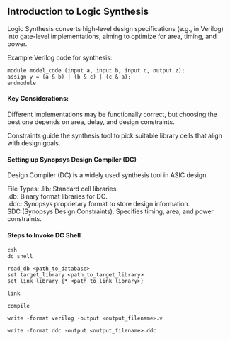 ## Introduction to Logic Synthesis

Logic Synthesis converts high-level design specifications (e.g., in Verilog) into gate-level implementations, aiming to optimize for area, timing, and power.

Example Verilog code for synthesis:
```
module model_code (input a, input b, input c, output z);
assign y = (a & b) | (b & c) | (c & a);
endmodule
```

#### Key Considerations:

Different implementations may be functionally correct, but choosing the best one depends on area, delay, and design constraints.

Constraints guide the synthesis tool to pick suitable library cells that align with design goals.


#### Setting up Synopsys Design Compiler (DC)
Design Compiler (DC) is a widely used synthesis tool in ASIC design.

File Types:
.lib: Standard cell libraries.\
.db: Binary format libraries for DC.\
.ddc: Synopsys proprietary format to store design information.\
SDC (Synopsys Design Constraints): Specifies timing, area, and power constraints.

#### Steps to Invoke DC Shell

```
csh
dc_shell

read_db <path_to_database>
set target_library <path_to_target_library>
set link_library {* <path_to_link_library>}

link

compile

write -format verilog -output <output_filename>.v

write -format ddc -output <output_filename>.ddc
```

